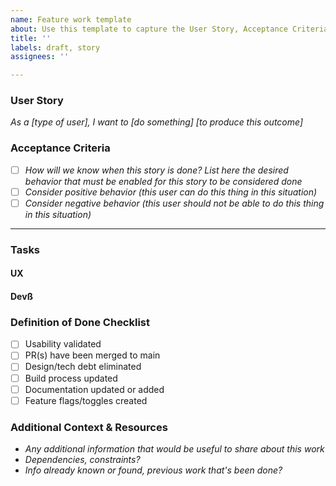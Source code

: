 ```yaml
---
name: Feature work template
about: Use this template to capture the User Story, Acceptance Criteria, Tasks, and Definition of Done associated with feature work
title: ''
labels: draft, story
assignees: ''

---
```


### User Story
_As a [type of user], I want to [do something] [to produce this outcome]_

### Acceptance Criteria
- [ ] _How will we know when this story is done?  List here the desired behavior that must be enabled for this story to be considered done_
- [ ] _Consider positive behavior (this user can do this thing in this situation)_
- [ ] _Consider negative behavior (this user should not be able to do this thing in this situation)_

-----------------------------------------

### Tasks
#### UX

#### Devß

### Definition of Done Checklist
- [ ] Usability validated
- [ ] PR(s) have been merged to main
- [ ] Design/tech debt eliminated
- [ ] Build process updated
- [ ] Documentation updated or added
- [ ] Feature flags/toggles created

### Additional Context & Resources
* _Any additional information that would be useful to share about this work_
* _Dependencies, constraints?_
* _Info already known or found, previous work that's been done?_
